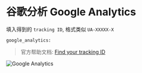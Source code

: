 # 谷歌分析 Google Analytics

填入得到的 `tracking ID`, 格式类似 `UA-XXXXX-X`
```
google_analytics: 
```

<blockquote class="example">
    官方帮助文档: <a href="https://support.google.com/analytics/answer/1032385?hl=en" target="_blank">Find your tracking ID</a>
</blockquote>

![Google Analytics](/src/google-analytics.png)